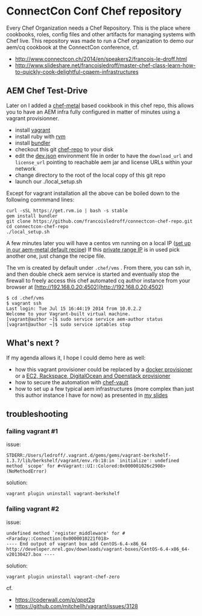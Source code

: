 ConnectCon Conf Chef repository
====================

Every Chef Organization needs a Chef Repository.
This is the place where cookbooks, roles, config files and other artifacts for managing systems with Chef live. This repository was made to run a Chef organization to demo our aem/cq cookbook at the ConnectCon conference, cf.

* http://www.connectcon.ch/2014/en/speakers2/francois-le-droff.html
* http://www.slideshare.net/francoisledroff/master-chef-class-learn-how-to-quickly-cook-delightful-cqaem-infrastructures


AEM Chef Test-Drive
-------------------

Later on I added a [chef-metal](https://github.com/opscode/chef-metal) based cookbook in this chef repo, this allows you to have   an AEM infra fully configured in matter of minutes using a vagrant provisionner. 

* install [vagrant](https://www.vagrantup.com/downloads)
* install ruby with [rvm](https://rvm.io/)
* install [bundler](http://bundler.io/)
* checkout this git [chef-repo](https://github.com/francoisledroff/connectcon-chef-repo) to your disk
* edit the [dev.json](https://github.com/francoisledroff/connectcon-chef-repo/blob/master/environments/dev.json#L11) environment file in order to have the `download_url` and `license_url` pointing to reachable aem jar and license URLs within your network 
* change directory to the root of the local copy of this git repo
* launch our ./local_setup.sh


Except for vagrant installation all the above can be boiled down to the following commmand lines:

	curl -sSL https://get.rvm.io | bash -s stable
	gem install bundler
	git clone https://github.com/francoisledroff/connectcon-chef-repo.git
	cd connectcon-chef-repo
	./local_setup.sh
	
A few minutes later you will have a centos vm running on a local IP ([set up in our aem-metal default recipe](https://github.com/francoisledroff/connectcon-chef-repo/blob/master/cookbooks/aem_metal/recipes/author.rb#L11)) If this [private range IP](http://en.wikipedia.org/wiki/Private_network) is in used pick another one, just change the recipe file.

The vm is created by default under `.chef/vms` . From there, you can ssh in, and then double check aem service is started and eventually stop the firewall to freely access this chef automated cq author instance from your browser at [http://192.168.0.20:4502](http://192.168.0.20:4502)  

	$ cd .chef/vms	
	$ vagrant ssh
	Last login: Tue Jul 15 16:44:19 2014 from 10.0.2.2
	Welcome to your Vagrant-built virtual machine.
	[vagrant@author ~]$ sudo service service aem-author status 
	[vagrant@author ~]$ sudo service iptables stop
	
	

What's next ?
------------

If my agenda allows it, I hope I could demo here as well:

* how this vagrant provisioner could be replaced by a [docker provisioner](https://github.com/opscode/chef-metal-docker) or a  [EC2, Rackspace, DigitalOcean and Openstack provisioner](https://github.com/opscode/chef-metal-fog) 
* how to secure the automation with [chef-vault](https://github.com/Nordstrom/chef-vault)
* how to set up a few typical aem infrastructures (more complex than just this author instance I have for now) as presented in [my slides](http://www.slideshare.net/francoisledroff/master-chef-class-learn-how-to-quickly-cook-delightful-cqaem-infrastructures)


troubleshooting
------

### failing vagrant #1 

issue:

	STDERR:/Users/ledroff/.vagrant.d/gems/gems/vagrant-berkshelf-1.3.7/lib/berkshelf/vagrant/env.rb:18:in `initialize': undefined method `scope' for #<Vagrant::UI::Colored:0x000001026c2908> (NoMethodError)
	
	
solution: 

	vagrant plugin uninstall vagrant-berkshelf

### failing vagrant #2


issue:
    
    undefined method `register_middleware' for #<Faraday::Connection:0x0000010221f018>
    ---- End output of vagrant box add CentOS-6.4-x86_64 http://developer.nrel.gov/downloads/vagrant-boxes/CentOS-6.4-x86_64-v20130427.box ----
    
solution:

	vagrant plugin uninstall vagrant-chef-zero
	
cf. 

* https://coderwall.com/p/qppt2q
* https://github.com/mitchellh/vagrant/issues/3128
	 



